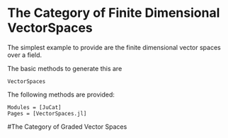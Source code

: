 # The Category of Finite Dimensional VectorSpaces

The simplest example to provide are the finite dimensional vector spaces over a field.

The basic methods to generate this are

```@docs
VectorSpaces
```

The following methods are provided:

```@autodocs
Modules = [JuCat]
Pages = [VectorSpaces.jl]
```

#The Category of Graded Vector Spaces

